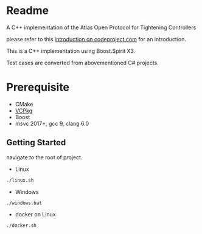 # Readme
A C++ implementation of the Atlas Open Protocol for Tightening Controllers 

please refer to this [introduction on codeproject.com](https://www.codeproject.com/Articles/1190932/The-Atlas-Copco-Open-Protocol-Interpreter) for an introduction.

This is a C++ implementation using Boost.Spirit X3.

Test cases are converted from abovementioned C# projects.

# Prerequisite

- CMake
- [VCPkg](https://github.com/Microsoft/vcpkg)
- Boost
- msvc 2017+, gcc 9, clang 6.0

## Getting Started
navigate to the root of project.

- Linux
```bash
./linux.sh
```

- Windows
```batch
./windows.bat
```

- docker on Linux
```bash
./docker.sh
```